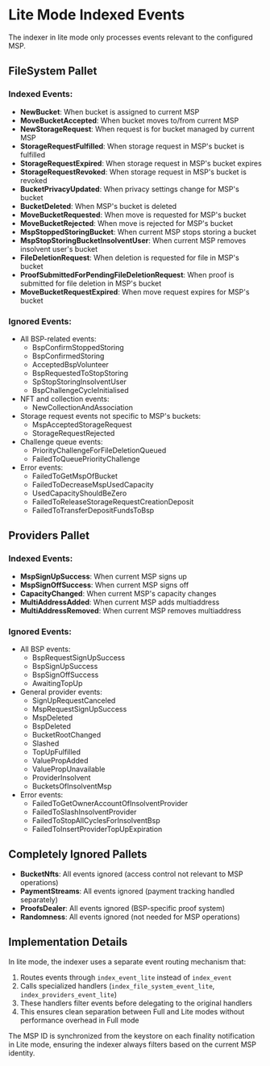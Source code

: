 # Lite Mode Indexed Events

The indexer in lite mode only processes events relevant to the configured MSP.

## FileSystem Pallet

### Indexed Events:
- **NewBucket**: When bucket is assigned to current MSP
- **MoveBucketAccepted**: When bucket moves to/from current MSP  
- **NewStorageRequest**: When request is for bucket managed by current MSP
- **StorageRequestFulfilled**: When storage request in MSP's bucket is fulfilled
- **StorageRequestExpired**: When storage request in MSP's bucket expires
- **StorageRequestRevoked**: When storage request in MSP's bucket is revoked
- **BucketPrivacyUpdated**: When privacy settings change for MSP's bucket
- **BucketDeleted**: When MSP's bucket is deleted
- **MoveBucketRequested**: When move is requested for MSP's bucket
- **MoveBucketRejected**: When move is rejected for MSP's bucket
- **MspStoppedStoringBucket**: When current MSP stops storing a bucket
- **MspStopStoringBucketInsolventUser**: When current MSP removes insolvent user's bucket
- **FileDeletionRequest**: When deletion is requested for file in MSP's bucket
- **ProofSubmittedForPendingFileDeletionRequest**: When proof is submitted for file deletion in MSP's bucket
- **MoveBucketRequestExpired**: When move request expires for MSP's bucket

### Ignored Events:
- All BSP-related events:
  - BspConfirmStoppedStoring
  - BspConfirmedStoring
  - AcceptedBspVolunteer
  - BspRequestedToStopStoring
  - SpStopStoringInsolventUser
  - BspChallengeCycleInitialised
- NFT and collection events:
  - NewCollectionAndAssociation
- Storage request events not specific to MSP's buckets:
  - MspAcceptedStorageRequest
  - StorageRequestRejected
- Challenge queue events:
  - PriorityChallengeForFileDeletionQueued
  - FailedToQueuePriorityChallenge
- Error events:
  - FailedToGetMspOfBucket
  - FailedToDecreaseMspUsedCapacity
  - UsedCapacityShouldBeZero
  - FailedToReleaseStorageRequestCreationDeposit
  - FailedToTransferDepositFundsToBsp

## Providers Pallet

### Indexed Events:
- **MspSignUpSuccess**: When current MSP signs up
- **MspSignOffSuccess**: When current MSP signs off
- **CapacityChanged**: When current MSP's capacity changes
- **MultiAddressAdded**: When current MSP adds multiaddress
- **MultiAddressRemoved**: When current MSP removes multiaddress

### Ignored Events:
- All BSP events:
  - BspRequestSignUpSuccess
  - BspSignUpSuccess
  - BspSignOffSuccess
  - AwaitingTopUp
- General provider events:
  - SignUpRequestCanceled
  - MspRequestSignUpSuccess
  - MspDeleted
  - BspDeleted
  - BucketRootChanged
  - Slashed
  - TopUpFulfilled
  - ValuePropAdded
  - ValuePropUnavailable
  - ProviderInsolvent
  - BucketsOfInsolventMsp
- Error events:
  - FailedToGetOwnerAccountOfInsolventProvider
  - FailedToSlashInsolventProvider
  - FailedToStopAllCyclesForInsolventBsp
  - FailedToInsertProviderTopUpExpiration

## Completely Ignored Pallets
- **BucketNfts**: All events ignored (access control not relevant to MSP operations)
- **PaymentStreams**: All events ignored (payment tracking handled separately)
- **ProofsDealer**: All events ignored (BSP-specific proof system)
- **Randomness**: All events ignored (not needed for MSP operations)

## Implementation Details

In lite mode, the indexer uses a separate event routing mechanism that:
1. Routes events through `index_event_lite` instead of `index_event`
2. Calls specialized handlers (`index_file_system_event_lite`, `index_providers_event_lite`)
3. These handlers filter events before delegating to the original handlers
4. This ensures clean separation between Full and Lite modes without performance overhead in Full mode

The MSP ID is synchronized from the keystore on each finality notification in Lite mode, ensuring the indexer always filters based on the current MSP identity.